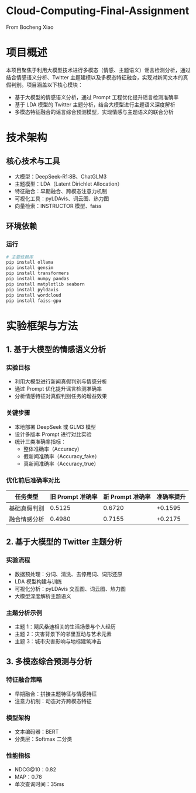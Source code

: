 # Cloud-Computing-Final-Assignment
From Bocheng Xiao
# 项目概述

本项目聚焦于利用大模型技术进行多模态（情感、主题语义）谣言检测分析，通过结合情感语义分析、Twitter 主题建模以及多模态特征融合，实现对新闻文本的真假判别。项目涵盖以下核心模块：

- 基于大模型的情感语义分析，通过 Prompt 工程优化提升谣言检测准确率
- 基于 LDA 模型的 Twitter 主题分析，结合大模型进行主题语义深度解析
- 多模态特征融合的谣言综合预测模型，实现情感与主题语义的联合分析


# 技术架构

## 核心技术与工具
- 大模型：DeepSeek-R1:8B、ChatGLM3
- 主题模型：LDA（Latent Dirichlet Allocation）
- 特征融合：早期融合、跨模态注意力机制
- 可视化工具：pyLDAvis、词云图、热力图
- 向量检索：INSTRUCTOR 模型、faiss

## 环境依赖
### 运行
```bash
# 主要依赖库
pip install ollama
pip install gensim
pip install transformers
pip install numpy pandas
pip install matplotlib seaborn
pip install pyldavis
pip install wordcloud
pip install faiss-gpu
```

# 实验框架与方法

## 1. 基于大模型的情感语义分析
### 实验目标
- 利用大模型进行新闻真假判别与情感分析
- 通过 Prompt 优化提升谣言检测准确率
- 分析情感特征对真假判别任务的增益效果

### 关键步骤
- 本地部署 DeepSeek 或 GLM3 模型
- 设计多版本 Prompt 进行对比实验
- 统计三类准确率指标：
  - 整体准确率（Accuracy）
  - 假新闻准确率（Accuracy_fake）
  - 真新闻准确率（Accuracy_true）

### 优化前后准确率对比
| 任务类型       | 旧 Prompt 准确率 | 新 Prompt 准确率 | 准确率提升 |
|----------------|------------------|------------------|------------|
| 基础真假判别   | 0.5125           | 0.6720           | +0.1595    |
| 融合情感分析   | 0.4980           | 0.7155           | +0.2175    |

## 2. 基于大模型的 Twitter 主题分析
### 实验流程
- 数据预处理：分词、清洗、去停用词、词形还原
- LDA 模型构建与训练
- 可视化分析：pyLDAvis 交互图、词云图、热力图
- 大模型深度解析主题语义

### 主题分析示例
- 主题 1：飓风桑迪相关的生活场景与个人经历
- 主题 2：灾害背景下的邻里互动与艺术元素
- 主题 3：城市灾害影响与地标建筑冲击

## 3. 多模态综合预测与分析
### 特征融合策略
- 早期融合：拼接主题特征与情感特征
- 注意力机制：动态对齐跨模态特征

### 模型架构
- 文本编码器：BERT
- 分类层：Softmax 二分类

### 性能指标
- NDCG@10：0.82
- MAP：0.78
- 单次查询时间：35ms
